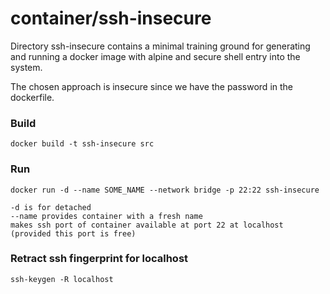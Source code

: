# container/ssh-insecure

Directory ssh-insecure contains a minimal training ground for generating and running a docker image with alpine and secure shell entry into the system.

The chosen approach is insecure since we have the password in the dockerfile.

### Build ###
```
docker build -t ssh-insecure src
```

### Run ###
```
docker run -d --name SOME_NAME --network bridge -p 22:22 ssh-insecure 

-d is for detached
--name provides container with a fresh name
makes ssh port of container available at port 22 at localhost (provided this port is free)
```

### Retract ssh fingerprint for localhost ###
```
ssh-keygen -R localhost
```